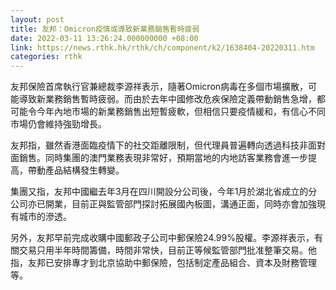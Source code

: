 ```yaml
---
layout: post
title: 友邦：Omicron疫情或導致新業務銷售暫時疲弱
date: 2022-03-11 13:26:24.000000000 +08:00
link: https://news.rthk.hk/rthk/ch/component/k2/1638404-20220311.htm
categories: rthk
---
```


友邦保險首席執行官兼總裁李源祥表示，隨著Omicron病毒在多個市場擴散，可能導致新業務銷售暫時疲弱。而由於去年中國修改危疾保險定義帶動銷售急增，都可能令今年內地市場的新業務銷售出短暫疲軟，但相信只要疫情緩和，有信心不同市場仍會維持強勁增長。

友邦指，雖然香港面臨疫情下的社交距離限制，但代理員普遍轉向透過科技非面對面銷售。同時集團的澳門業務表現非常好，預期當地的内地訪客業務會進一步提高，帶動產品結構發生轉變。

集團又指，友邦中國繼去年3月在四川開設分公司後，今年1月於湖北省成立的分公司亦已開業，目前正與監管部門探討拓展國內板圖，溝通正面，同時亦會加強現有城市的滲透。

另外，友邦早前完成收購中國郵政子公司中郵保險24.99%股權。李源祥表示，有關交易只用半年時間籌備，時間非常快，目前正等候監管部門批准整筆交易。他指，友邦已安排專才到北京協助中郵保險，包括制定產品組合、資本及財務管理等。
